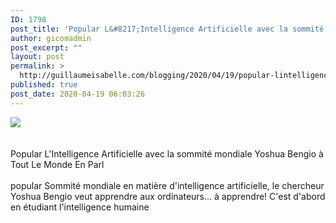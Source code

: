 ```yaml
---
ID: 1798
post_title: 'Popular L&#8217;Intelligence Artificielle avec la sommité mondiale Yoshua Bengio à Tout Le Monde En Parl'
author: gicomadmin
post_excerpt: ""
layout: post
permalink: >
  http://guillaumeisabelle.com/blogging/2020/04/19/popular-lintelligence-artificielle-avec-la-sommite-mondiale-yoshua-bengio-a-tout-le-monde-en-parl-2/
published: true
post_date: 2020-04-19 06:03:26
---
```

<div>
  <img src='https://ifttt.com/images/no_image_card.png' style='max-width:600px' /><br /><div>
    <br /><br /> Popular L'Intelligence Artificielle avec la sommité mondiale Yoshua Bengio à Tout Le Monde En Parl <br /><br /> popular Sommité mondiale en matière d'intelligence artificielle, le chercheur Yoshua Bengio veut apprendre aux ordinateurs… à apprendre! C'est d'abord en étudiant l'intelligence humaine
  </div>
</div>
